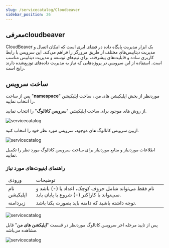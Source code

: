```yaml
---
slug: /servicecatalog/Cloudbeaver
sidebar_position: 26
---
```


## معرفیcloudbeaver
CloudBeaver یک ابزار مدیریت پایگاه داده در فضای ابری است که امکان اتصال و مدیریت دیتابیس‌های مختلف از طریق مرورگر را فراهم می‌کند. این سرویس با رابط کاربری ساده و قابلیت‌های پیشرفته، برای تیم‌های توسعه و مدیریت دیتابیس مناسب است. استفاده از این سرویس در پروژه‌هایی که نیاز به مدیریت داده‌های توزیع‌شده دارند رایج است.


## ساخت سرویس 

پس از ساخت "**namespace**" موردنظر از بخش اپلیکیشن های من ، ساخت اپلیکیشن را انتخاب نمایید.

از روش های موجود برای ساخت اپلیکیشن "**سرویس کاتالوگ**" را انتخاب نمایید.

![servicecatalog](/img/servicecatalog/servicecatalog00.png)

ازبین سرویس کاتالوگ های موجود، سرویس مورد نظر خود را انتخاب کنید.

![servicecatalog](/img/servicecatalog/servicecatalog0000.png)

اطلاعات موردنیاز و منابع موردنیاز برای ساخت سرویس کاتالوگ مورد نظر را تکمیل نمایید.

### راهنمای اینپوت‌های مورد نیاز

<table>
    <thead>
        <tr>
            <td>ورودی</td>
            <td>توضیحات</td>
        </tr>
    </thead>
    <tbody>
        <tr>
            <td>نام اپلیکیشن</td>
            <td>نام فقط می‌تواند شامل حروف کوچک، اعداد یا (-) باشد و نمی‌تواند با کاراکتر (-) شروع یا پایان یابد.</td>
        </tr>
        <tr>
            <td>زیردامنه</td>
            <td>توجه داشته باشید که دامنه باید بصورت یکتا باشد.</td>
        </tr>
    </tbody>
</table>
 

![servicecatalog](/img/servicecatalog/servicecatalog49.png)

 پس از تایید مرحله اخر سرویس کاتالوگ موردنظر در قسمت "**اپلیکشن های من**" قابل مشاهده می‌باشد.
 
 ![servicecatalog](/img/servicecatalog/servicecatalog50.png)
